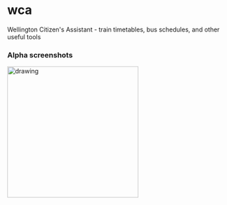 # wca
Wellington Citizen's Assistant - train timetables, bus schedules, and other useful tools


### Alpha screenshots
<img src="https://i.imgur.com/kp09OAq.png" alt="drawing" width="300"/>

